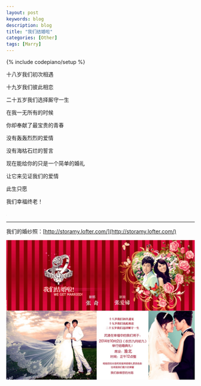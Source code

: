 ```yaml
---
layout: post
keywords: blog
description: blog
title: "我们结婚啦"
categories: [Other]
tags: [Marry]
---
```

{% include codepiano/setup %}

十八岁我们初次相遇

十九岁我们彼此相恋

二十五岁我们选择厮守一生

在我一无所有的时候

你却奉献了最宝贵的青春

没有轰轰烈烈的爱情

没有海枯石烂的誓言

现在能给你的只是一个简单的婚礼

让它来见证我们的爱情

此生只愿

我们幸福终老！

<embed width="1" height="1" src="http://www.xiami.com/widget/61405_1773429417,_1_1_FF8719_494949_1/multiPlayer.swf" type="application/x-shockwave-flash" wmode="transparent" allowscriptaccess="never" />

***

我们的婚纱照：[http://storamy.lofter.com/](http://storamy.lofter.com/)

<img src="/image/get_married.jpg" />